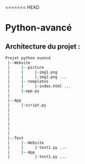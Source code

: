 <<<<<<< HEAD
# Python-avancé

## Architecture du projet : 

```bash 
Projet python avancé  
 |--Website  
 |     |--picture  
 |     |     |-img1.png  
 |     |     |-img2.png ...  
 |     |--templates   
 |     |     |-index.html ...   
 |     |-app.py  
 |  
 |--App  
 |     |-script.py  
 |  
 |  
 |  
 |  
 |  
 |  
 |--Test  
 |     |--Website  
 |     |     |-test1.py ...  
 |     |--App  
 |           |-test1.py ...  
```